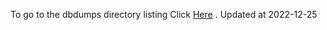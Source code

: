 To go to the dbdumps directory listing Click [Here](https://ipfs.io/ipfs/bafkreie3xfez3nrjukow62jzb6vcr23n6ywfw26t7siga5szcwnvqsqery) . Updated at 2022-12-25